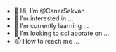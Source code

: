 - 👋 Hi, I’m @CanerSekvan
- 👀 I’m interested in ...
- 🌱 I’m currently learning ...
- 💞️ I’m looking to collaborate on ...
- 📫 How to reach me ...

<!---
CanerSekvan/CanerSekvan is a ✨ special ✨ repository because its `README.md` (this file) appears on your GitHub profile.
You can click the Preview link to take a look at your changes.
--->
